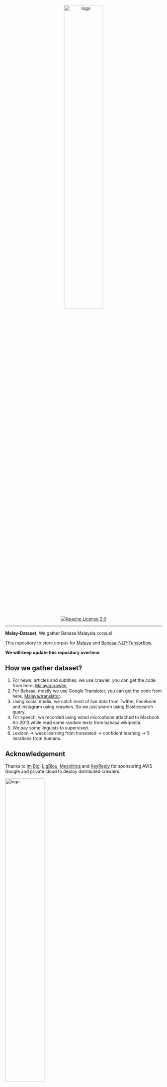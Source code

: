 <p align="center">
    <a href="#readme">
        <img alt="logo" width="50%" src="wordcloud.png">
    </a>
</p>
<p align="center">
  <a href="https://github.com/huseinzol05/Malaya-Dataset/blob/master/LICENSE"><img alt="Apache License 2.0" src="https://img.shields.io/badge/License-Apache--2.0-yellow.svg"></a>
</p>

---

**Malay-Dataset**, We gather Bahasa Malaysia corpus! 

This repository to store corpus for [Malaya](https://github.com/huseinzol05/Malaya) and [Bahasa-NLP-Tensorflow](https://github.com/huseinzol05/Bahasa-NLP-Tensorflow). 

**We will keep update this repository overtime**.

## How we gather dataset?

1. For news, articles and subtitles, we use crawler, you can get the code from here, [Malaya/crawler](https://github.com/huseinzol05/Malaya/tree/master/misc/crawl).
2. For Bahasa, mostly we use Google Translator, you can get the code from here, [Malaya/translator](https://github.com/huseinzol05/Malaya/tree/master/misc/translator).
3. Using social media, we catch most of live data from Twitter, Facebook and Instagram using crawlers, So we just search using Elasticsearch query.
4. For speech, we recorded using wired microphone attached to Macbook Air 2013 while read some random texts from bahasa wikipedia.
5. We pay some linguists to supervised.
6. Lexicon -> weak learning from translated -> confident learning -> 5 iterations from humans.

## Acknowledgement

Thanks to [Im Big](https://www.facebook.com/imbigofficial/), [LigBlou](https://www.facebook.com/ligblou), [Mesolitica](https://mesolitica.com/) and [KeyReply](https://www.keyreply.com/) for sponsoring AWS Google and private cloud to deploy distributed crawlers.

<img alt="logo" width="50%" src="https://malaya-dataset.s3-ap-southeast-1.amazonaws.com/ligblou-mesolitca-keyreply.png">

## Table of contents
  * [Corpus](#corpus)
    * [Audience Nationality](#audience-nationality)
    * [Translated Emotion](#Translated-Emotion)
    * [Twitter Emotion](#Twitter-Emotion)
    * [Gender](#gender)
    * [Insincere question](#insincere-question)
    * [Irony](#irony)
    * [Language Detection](#language-detection)
    * [Malaysia Entities](#malaysia-entities)
    * [Malaysia Topics](#malaysia-topics)
    * [Political landscape](#political-landscape)
    * [Sarcastic news-headline](#sarcastic-news-headline)
    * [Subjectivity](#subjectivity)
    * [Toxicity-small](#toxicity-small)
    * [Toxicity-large](#toxicity-large)
  * [Crawl](#crawl)
    * [Foodpanda](#foodpanda)
    * [Klook](#klook)
    * [IIUM-Confession](#iium-confession)
    * [Wattpad](#wattpad)
    * [Academia PDF](#academia-pdf)
    * [ticket2u](#ticket2u)
  * [Dictionary](#dictionary)
    * [73k English-Malay](#73k-english-malay)
    * [200k English-Malay](#200k-english-malay)
    * [90k synonym](#90k-synonym)
    * [Dictionary, 24550 unique words](#dictionary-24550-unique-words)
    * [Dialect](#dialect)
    * [Ngrams](#ngrams)
  * [Dumping](#dumping)
    * [Karangan sekolah](#karangan-sekolah)
    * [Wikipedia](#wikipedia-1)
    * [Instagram](#instagram)
    * [Twitter](#twitter-1)
    * [Public news](#public-news)
    * [Parliament](#parliament)
    * [Singlish text](#singlish-text)
    * [Singapore news](#singapore-news)
    * [Subtitle](#subtitle)
  * [English-Malay translation](#english-malay-translation)
  * [Lexicon](#lexicon)
    * [Sentiment](#sentiment)
    * [Emotion](#emotion)
  * [News](#news)
    * [Fake News](#fake-news)
    * [Crawled News](#crawled-news)
    * [30k News](#30k-news)
    * [Articles](#articles)
  * [Normalization](#normalization)
    * [Normalize](#normalize)
    * [Stemmer](#stemmer)
  * [Optical Character Recognition](#optical-character-recognition)
    * [Malay-to-Jawi](#malay-to-jawi)
    * [Malay handwriting (Satisfy-Regular)](#malay-handwriting-satisfy-regular)
  * [Question-Answer](#question-answer)
    * [General](#general)
    * [SQUAD](#squad)
    * [Natural Questions](#Natural-Questions)
  * [Sentiment](#sentiment-1)
    * [Local News](#local-news)
    * [Twitter](#twitter)
    * [Translated Twitter](#Translated-Twitter)
    * [Translated Multidomain](#Translated-Multidomain)
    * [Translated Polarity](#Translated-Polarity)
  * [Speech](#speech)
    * [Tolong sebut](#tolong-sebut)
    * [Wikipedia](#wikipedia)
    * [Manglish](#manglish)
  * [Summarization](#summarization)
    * [CNN News](#cnn-news)
    * [Gigawords](#gigawords)
    * [Multinews](#multinews)
  * [Tagging](#tagging)
    * [Dependency](#dependency)
    * [Part-of-Speech](#part-of-speech)
    * [Entities](#entities-json)
  * [Text-similarity](#text-similarity)
    * [Quora](#quora)
    * [SNLI](#snli)
  * [Suggestion](#suggestion)
  * [Citation](#citation)
  * [Donation](#donation)

## [Corpus](corpus)

#### [Audience Nationality](corpus/audience)

Total size: 246 KB

1. constituency
2. national

#### [Translated Emotion](corpus/emotion/translate)

Total size: 7.2 MB

1. Anger
2. Fear
3. Joy
4. Love
5. Sadness
6. Surprise

#### [Twitter Emotion](corpus/emotion/lexicon)

Total size: 27.4 MB

1. Anger, 108813 rows
2. Fear, 20316 rows
3. Happy, 30962 rows
4. love, 20783 rows
5. Sadness, 26468 rows
6. Surprise, 13107 rows

#### [Gender](corpus/gender)

Total size: 2.2 MB

1. Unknown
2. Male
3. Female
4. Brand

#### [Insincere question](corpus/insincere-question)

Total size: 60.4 MB

1. Negative
2. Positive

#### [Irony](corpus/irony)

Total size: 465 KB

1. Positive
2. Negative

#### [Language-detection](corpus/language-detection)

1. english
2. malay
3. indonesia
4. rojak
5. manglish
6. others

sublanguages,

1. malay
2. kedah
3. johor
4. melaka
5. terengganu
6. sarawak
7. negeri-sembilan
8. kelantan
9. pahang
10. perak
11. sabah

#### [Malaysia-entities](corpus/malaysia-entities)

Social media texts related to Malaysia entities.

Total size: 190.1 MB

<details><summary>Complete list (210 entities)</summary>

1. mahathir
2. anwar ibrahim
3. najib razak
4. pakatan harapan
5. syed saddiq
6. parti keadilan rakyat
7. umno
8. barisan nasional
9. parti islam semalaysia
10. nurul izzah
11. tunku ismail idris
12. mca
13. democratic action party
14. parti amanah
15. ppbm
16. mic
17. tun daim zainuddin
18. datuk seri abdul hadi awang
19. majlis pakatan harapan
20. wan azizah
21. parti pribumi bersatu malaysia
22. datuk seri azmin ali
23. datuk johari abdul
24. tengku razaleigh hamzah
25. tan sri dr rais yatim
26. rafizi ramli
27. bersatu
28. bernama
29. donald trump
30. perkasa
31. tan sri mokhzani mahathir
32. rais yatim
33. anthony loke siew fook
34. rosmah mansur
35. arul kanda
36. zeti aziz
37. robert kuok
38. hassan merican
39. ks jomo
40. jho low
41. kadir jasin
42. zakir naik
43. bung mokhtar
44. shafie apdal
45. ariff md yusof
46. felda
47. dato vida
48. jabatan perancangan bandar desa
49. jabatan perdana menteri malaysia
50. kementerian kewangan malaysia
51. kementerian dalam negeri malaysia
52. kementerian perdagangan dalam negeri hal ehwal pengguna malaysia
53. kementerian luar negeri malaysia
54. kementerian pertahanan malaysia
55. kementerian pendidikan malaysia
56. kementerian pembangunan luar bandar
57. kementerian kerja raya malaysia
58. kementerian kesihatan malaysia
59. kementerian komunikasi multimedia malaysia
60. kementerian perumahan kerajaan tempatan malaysia
61. kementerian pelancongan kebudayaan malaysia
62. kementerian pengangkutan malaysia
63. kementerian pembangunan wanita keluarga masyarakat malaysia
64. kementerian pertanian industri asas tani
65. kementerian perusahaan perladangan komoditi
66. kementerian perdagangan antarabangsa industri
67. kementerian sains teknologi inovasi malaysia
68. kementerian sumber manusia malaysia
69. kementerian sumber asli alam sekitar malaysia
70. kementerian wilayah persekutuan malaysia
71. kementerian tenaga teknologi hijau air malaysia
72. jabatan perkhidmatan awam malaysia
73. jabatan kemajuan islam (jakim) department of islamic development
74. jabatan parlimen malaysia
75. agensi kelayakan malaysia
76. agensi penguatkuasaan maritim malaysia
77. bahagian istiadat urusetia persidangan antarabangsa
78. bahagian hal ehwal undang-undang
79. bahagian kabinet perlembangan perhubungan antara kerajaan
80. bahagian kemajuan wilayah persekutuan perancangan lembah klang
81. bahagian keselamatan negara
82. bahagian pengurusan hartanah
83. bahagian pengurusan perkhidmatan sumber manusia
84. bahagian penyelidikan
85. biro bantuan guaman
86. biro pengaduan awam
87. biro tatanegara
88. istana negara
89. institut kefahaman islam malaysia
90. institut latihan kehakiman perundangan
91. pejabat ketua setiausaha negara
92. pejabat perdana menteri
93. jabatan peguam negara
94. majlis agama islam wilayah persekutuan
95. masjid negara
96. pejabat ketua pegawai keselamatan kerajaan malaysia
97. pejabat setiausaha persekutuan sabah
98. perpustakaan kuala lumpur
99. pejabat setiausaha persekutuan sarawak
100. lembaga tabung haji
101. penasihat sains
102. jabatan audit negara malaysia
103. jabatan pertahanan awam malaysia
104. suruhanjaya pengankutan awam darat
105. perbendaharaan malaysia
106. majlis tindakan ekonomik negara
107. jabatan perangkaan (jp) department of statistics
108. polis diraja malaysia
109. ikatan relawan rakyat malaysia
110. jabatan penjara malaysia
111. jabatan pendaftaran negara malaysia
112. lembaga penapisan filem
113. jabatan imigresen malaysia
114. suruhanjaya syarikat malaysia
115. suruhanjaya koperasi malaysia
116. perbadanan harta intelek malaysia
117. bank kerjasama rakyat malaysia
118. perbadanan nasional berhad
119. maktab koperasi malaysia
120. suruhanjaya persaingan malaysia
121. institut diplomasi hal ehwal luar negeri
122. angkatan tentera malaysia
123. tentera darat malaysia
124. tentera udara diraja malaysia
125. tentera laut diraja malaysia
126. program latihan khidmat negara
127. dewan bahasa pustaka
128. institut pendidikan guru malaysia
129. perbadanan tabung pendidikan tinggi nasional
130. institut terjemahan negara malaysia
131. kejora
132. felcra
133. risda
134. jabatan kerja raya malaysia
135. lembaga lebuhraya malaysia
136. lembaga jurutera malaysia
137. lembaga pembangunan industri pembinaan
138. institut jantung negara
139. klinik 1malaysia
140. insitut kanser negara
141. radio televisyen malaysia
142. suruhanjaya komunikasi multimedia malaysia
143. jabatan penerangan malaysia
144. jabatan perancangan bandar desa semenanjung malaysia
145. jabatan bomba penyelamat malaysia
146. jabatan perumahan negara
147. jabatan kerajaan tempatan
148. jabatan landskap negara
149. jabatan pengurusan sisa pepejal negara
150. tribunal perumahan pengurusan strata
151. perbadanan pengurusan sisa pepejal pembersihan awam
152. jabatan pelancongan malaysia
153. jabatan pengangkutan jalan
154. jabatan penerbangan awam
155. lembaga pelabuhan klang
156. jabatan laut malaysia
157. jabatan keselamatan jalan raya
158. lembaga pelabuhan kuantan
159. lembaga pelabuhan johor
160. lembaga pelabuhan pulau pinang
161. jabatan kebajikan masyarakat malaysia
162. institut penyelidikan kemajuan pertanian malaysia
163. lembaga kemajuan ikan malaysia
164. lembaga pemasaran pertanian persekutuan
165. jabatan pertanian malaysia
166. lembaga pertubuhan peladang
167. lembaga kemajuan pertanian kemubu
168. lembaga kemajuan pertanian muda
169. jabatan perikanan
170. jabatan perkhidmatan veterinar
171. lembaga perindustrian nanas malaysia
172. tabung ekonomi kumpulan usaha niaga
173. bank pertanian
174. lembaga minyak sawit malaysia
175. lembaga pembangunan pelaburan malaysia
176. agensi nuklear malaysia
177. institut penyelidikan teknologi nuklear malaysia
178. pusat sains negara
179. jabatan kimia malaysia
180. jabatan meteorologi malaysia
181. jabatan perkhidmatan awam
182. institut tadbiran awam negara
183. jabatan agama islam wilayah persekutuan
184. jabatan tenaga kerja semenanjung malaysia
185. jabatan alam sekitar
186. jabatan pengairan saliran
187. jabatan tanah galian wilayah persekutuan
188. jabatan perlindungan hidupan liar taman negara
189. dewan bandaraya kuala lumpur
190. perbadanan putrajaya
191. perbadanan labuan
192. jabatan bekalan air
193. jabatan perkhidmatan pembetungan
194. suruhanjaya tenaga
195. suruhanjaya perkhidmatan air negara
196. malaysian green technology corporation
197. yayasan hijau malaysia
198. mahkamah persekutuan
199. mahkamah syariah wilayah persekutuan
200. suruhanjaya perdagangan komoditi
201. suruhanjaya perkhidmatan awam
202. suruhanjaya perkhidmatan pendidikan
203. suruhanjaya pilihan raya
204. suruhanjaya pencegahan rasuah malaysia
205. tribunal perkhidmatan awam
206. unit khas teknologi tinggi
207. unit pemodenan tadbiran perancangan pengurusan malaysia
208. unit perancang ekonomi
209. unit penyelarasan pelaksanaan
210. urusetia persidangan antarabangsa protokol

</details>

#### [Malaysia Topics](corpus/malaysia-topics)

Social media texts related to Malaysia topics.

Total size: 322.4 MB

<details><summary>Complete list (249 topics)</summary>

1. ganja
2. orang asli
3. kaum cina
4. k-pop
5. kaum india
6. pos laju
7. hari raya aidilfitri
8. hari raya aidiladha
9. syarikat permulaan
10. isu tanah
11. kaum melayu
12. facebook
13. keluar parti
14. sabotaj parti
15. kotak undi
16. humanoid
17. kemalangan penumpang cedera
18. kemalangan maut
19. individu penjara
20. kes rogol
21. kes cabul
22. kes rompakan
23. kes ragut
24. cambridge analytica
25. kokain
26. bebas tahanan
27. sosial media
28. twitter
29. instagram
30. mati dipukul
31. pengedar dadah
32. kematian wabak
33. letupan bom
34. isu dadah
35. isu bmf
36. isu diesel
37. isu china
38. isu saudi arabia
39. unifi
40. piala thomas
41. fifa
42. bahasa pengaturcaraan
43. baling botol
44. perkahwinan kanak-kanak
45. produk berbahaya
46. musim durian
47. world cup
48. motogp
49. euro 2020
50. ask me a question
51. thai cave
52. racist
53. bola sepak
54. hockey
55. sepak takraw
56. reformasi
57. deepavali
58. chinese new year
59. lazada sells
60. shopee sells
61. e-sport
62. valve corporation
63. dota2
64. counter strike global-offensive
65. asean football organization
66. blackpink
67. kecurian kereta
68. kecurian motosikal
69. youtube rewind
70. pewdiepie
71. isu tiket
72. kuota haji
73. tsunami
74. kes lemas
75. kes buang bayi
76. kes pecah rumah
77. paedophilia
78. kes luar nikah
79. kes tangkap basah
80. kes bawah umur
81. pdrm
82. 1mdb
83. gst
84. sst
85. tiga penjuru
86. pilihan raya umum
87. pilihan raya kecil
88. pusat daerah mangundi
89. masalah air
90. rumah mampu milik
91. pendidikan
92. sekolah
93. universiti
94. maktab rendah sains mara
95. kesihatan
96. hutang negara
97. ekonomi
98. sosial
99. menteri besar kedah
100. menteri besar perak
101. menteri besar perlis
102. menteri besar selangor
103. menteri besar johor
104. menteri besar kelantan
105. menteri besar terengganu
106. menteri besar negeri sembilan
107. felda
108. kwsp
109. sosco
110. bank malaysia
111. bank negara
112. perdana menteri
113. timbalan perdana menteri
114. menteri dalam negeri
115. menteri kewangan
116. menteri pertahanan
117. menteri belia dan sukan
118. majlis penasihat
119. skim peduli sihat
120. ptptn
121. projek mega
122. gaji minimum
123. menyiasat skandal
124. highway tol
125. tabung haji
126. tentera malaysia
127. infrastruktur
128. kos sara hidup
129. pengangkutan awam
130. perkhidmatan awam
131. isu wanita
132. survei institut darul ehsan
133. inisiatif peduli rakyat
134. teknologi
135. internet
136. kecerdasan buatan
137. ahli dewan undangan negeri
138. suruhanjaya pilihan raya malaysia
139. kertas undi
140. akta pilihan raya
141. undi pos
142. undi rosak
143. harga minyak
144. petrol
145. subsidi kerajaan
146. mh370
147. gaji menteri
148. jabatan bubar
149. telekom malaysia
150. agama
151. lgbt
152. agama islam
153. masyarakat
154. liberalisme
155. kapitalisme
156. idealogi
157. parlimen
158. pusat transformasi bandar
159. institut diraja
160. tsunami fitnah
161. makro-ekonomi
162. mikro-ekonomi
163. pasaran saham malaysia
164. pendapatan negara
165. nilai ringgit jatuh
166. gaji median
167. bursa malaysia
168. malaysia baru
169. keluar parlimen
170. dewan rakyat
171. tabung harapan
172. isu singapura
173. isu rohingya
174. isu syria
175. malaysia-indonesia
176. isu gaza
177. isu palestin
178. isu yaman
179. harimau malaya
180. isu kuil
181. isu lynas
182. isu masjid
183. isu sosma
184. isu ecrl
185. royalti minyak
186. kes rasuah
187. kewangan dan perniagaan
188. saham dan komoditi
189. isu kerugian
190. bumiputera
191. alam sekitar
192. isu kemiskinan
193. sumber asli
194. pertanian malaysia
195. pertanian durian
196. pertanian padi
197. pertanian getah
198. pertanian kelapa sawit
199. pertanian pisang
200. pertanian nenas
201. akuakultur malaysia
202. hortikultur malaysia
203. icerd
204. yang di-pertuan agong
205. perlembagaan malaysia
206. malaysia airlines
207. malaysia airport
208. kuala lumpur international airport
209. malacca airport
210. bintulu airport
211. kota kinabalu airport
212. kuching airport
213. labuan airport
214. lahad datu airport
215. langkawi airport
216. limbang airport
217. miri airport
218. penang airport
219. sandakan airport
220. sibu airport
221. sultan abdul halim airport
222. sultan haji ahmad shah airport
223. sultan azlan shah airport
224. sultan ismail petra airport
225. sultan mahmud airport
226. tawau airport
227. tioman airport
228. anggota bomba
229. angkatan tentera darat
230. angkatan tentera laut
231. angkatan tentera udara
232. anggota ambulans
233. anggota polis
234. perkhidmatan kehakiman
235. perkhidmatan am persekutuan
236. industri 4.0
237. kumpulan pengganas tempatan
238. kumpulan pengganas asing
239. sultan selangor
240. sultan kedah
241. sultan kelantan
242. sultan perlis
243. sultan johor
244. sultan negeri sembilan
245. sultan terengganu
246. pemilihan agong
247. isu plastik
248. gejala sosial
249. isytihar darurat

</details>

#### [Sarcastic news-headline](corpus/sarcastic-news-headline)

Total size: 1.78 MB

1. Positive
2. Negative

#### [Subjectivity](corpus/subjectivity)

Total size: 1.4 MB

1. Positive
2. Negative

#### [Toxicity-small](corpus/toxicity-small)

Total size: 69 MB

Toxicity-small is multilabels and multiclasses, prefer to use sigmoid / logistic.

1. toxic
2. severe toxic
3. obscene
4. threat
5. insult
6. identity hate

#### [Toxicity-large](corpus/toxicity-large)

Total size: 640 MB

Toxicity-large is multilabels and multiclasses, prefer to use sigmoid / logistic.

1. severe toxic
2. obscene
3. identity attack
4. insult
5. threat
6. asian
7. atheist
8. bisexual
9. black
10. buddhist
11. christian
12. female
13. heterosexual
14. hindu
15. homosexual, gay or lesbian
16. intellectual or learning disability
17. jewish
18. latino
19. male
20. muslim
21. other disability
22. other gender
23. other race or ethnicity
24. other religion
25. other sexual orientation
26. physical disability
27. psychiatric or mental illness
28. transgender
29. white
30. malay
31. chinese

#### [Political landscape](corpus/political-landscape)

Total size: 2 MB

1. Kerajaan (BN)
2. Pembangkang (PAS, DAP, PKR)

## [Crawl](crawl)

**This is crawled data, proceed with caution**.

#### [Foodpanda](crawl/foodpanda)

Crawled up to 4697 restaurants registered in https://www.foodpanda.my/.

Contain location, restaurant name, star rating, characteristics, delivery methods and food descriptions.

Total size: 94.1 MB

#### [Klook](crawl/klook)

Crawled up to 200 interesting locations from MY and SG klook.

Total size: 10.3 MB

#### [IIUM-Confession](crawl/iium-confession)

Crawled up to 20k confession posts.

Total size: 75.1 MB

#### [Wattpad](crawl/wattpad)

Crawled using keywords,

1. melayu
2. malaysia
3. seram
4. hantu
5. puisi
6. sajak
7. cerita

Crawled up to 7k fiction stories.

Total size: 97 MB

#### [Academia PDF](crawl/pdf)

Crawled up to 224 pdfs related to,

1. melayu
2. sejarah
3. etnik
4. bahasa
5. politik
6. makanan
7. idealogi

Total size: 50 MB

#### [ticket2u](crawl/ticket2u)

Contains 4282 events in Malaysia from 2017,

```python
{'row': {'rownum': '4282',
  'rowtotal': '4282',
  'rowpp': '18',
  'link': 'https://www.ticket2u.com.my/event/10223/emi-business-networking-3.0',
  'time': '4:00PM',
  'avatar': 'https://www.ticket2u.com.my/upload/event/listing/0-10223-8ce30523-200c-4bfa-98a9-daadd142989b-GYQ6_X.jpg',
  'datefrom106': '26 Oct 2017',
  'dateto106': '26 Oct 2017',
  'day': 'Thursday',
  'date': '26',
  'month': 'Oct',
  'year': '2017',
  'datefrom': '2017-10-26T16:00:00',
  'dateto': '2017-10-26T19:00:00',
  'active': '1',
  'id': '10223',
  'name': 'EMI Business Networking 3.0',
  'titlename': 'EMI Business Networking 3.0',
  'excerpt': '',
  'pid': '0',
  'basecurrency': 'RM',
  'online': '0',
  'countryid': '1',
  'stateid': '1',
  'areaid': '0',
  'locname': 'Denai Alam Recreational and Riding Club',
  'statename': 'WP Kuala Lumpur',
  'latitude': '3.150970999999999',
  'type': '619',
  'regboo': '0',
  'pricefrom': '75.00',
  'longitude': '101.51955099999998',
  'eventcat': 'Business Sharing and Networking Event',
  'eventcatcode': 'business',
  'eventsubcat': 'Networking',
  'eventsubcatcode': 'networking',
  'showdate': '1',
  'exclusive': '0',
  'notexclusive': '0',
  'issaleend': '1',
  'status': 'expired'}}
```

## [Dictionary](dictionary)

**_Not an official released from Dewan Bahasa._**

#### 73k English-Malay

Total size: 1.1 MB

Originally posted by Facebook, https://dl.fbaipublicfiles.com/arrival/dictionaries/en-ms.txt

#### [200k English-Malay](dictionary/200k-english-malay)

Total size: 6.9 MB

#### [90k synonym](dictionary/synonym)

Total size: 4.7 MB    

#### [Dictionary, 24550 unique words](dictionary/dictionary)

Total size: 428 KB

#### [Dialect](dictionary/dialect)

Glossaries for,

1. johor
2. kedah
3. kelantan
4. negeri sembilan
5. melaka
6. pahang
7. penang
8. sukuan

Its a html table structure from http://prpm.dbp.gov.my/Cari1?keyword=%3d&d=150348&

#### [Ngrams](dictionary/ngram)

Total size: 92 MB

Unigram and Bigram collected from news, structure,
```python
{'saya': 1000}
```

## [Dumping](dumping)

#### [Karangan sekolah](dumping/karangan-sekolah)

Total size: 221 KB

#### Wikipedia

Total size: 240.2 MB, 1663373 sentences, [download link](https://huseinhouse-storage.s3-ap-southeast-1.amazonaws.com/bert-bahasa/dumping-wiki-6-july-2019.json).

Total size: 255.1 MB, 1303844 sentences, [download link](https://huseinhouse-storage.s3-ap-southeast-1.amazonaws.com/bert-bahasa/dumping-wiki-20-july-2019.json).

**RAW**, Total size: 243.2 MB, 1748387 sentences, [download link](https://malaya-dataset.s3-ap-southeast-1.amazonaws.com/wikidump1-raw.json)

#### Instagram

Total size: 418.2 MB, 695571 sentences, [download link](https://huseinhouse-storage.s3-ap-southeast-1.amazonaws.com/bert-bahasa/dumping-instagram-6-july-2019.json).

#### [Twitter](dumping/twitter)

Total size: 3236.5 MB

#### Public news

Total size: 57.7 MB, 399251 sentences, [download link](https://huseinhouse-storage.s3-ap-southeast-1.amazonaws.com/bert-bahasa/dumping-news-6-july-2019.json).

#### Parliament

Total size: 46.7 MB, 252095 sentences, [download link](https://huseinhouse-storage.s3-ap-southeast-1.amazonaws.com/bert-bahasa/dumping-parliament-7-july-2019.json).

#### Singlish text

Singlish is a mix of Chinese, Bahasa, Tamil and majority English, singaporean slang.

Random crawled from different singaporean websites and blogs.

Total size: 1.2 GB, 19870766 sentences, [download link](https://huseinhouse-storage.s3-ap-southeast-1.amazonaws.com/bert-bahasa/singlish.txt).

Contributed by [brytjy](https://github.com/brytjy).

#### Singapore news

Total size: 213.1 MB, 1760382 sentences, [download link](https://huseinhouse-storage.s3-ap-southeast-1.amazonaws.com/bert-bahasa/sg-news.txt).

Contributed by [brytjy](https://github.com/brytjy).

#### [Subtitle](dumping/subtitle)

Total size: 1.5 MB

#### [Common-crawl](dumping/common-crawl)

List of `mse` language websites only. 

Total index size: 25.6 MB

Total website size: ~7.0 GB

**Please contact me personally to get entire data related**.

## [English-Malay translation](english-malay)

**Output from Google Translate.**

Total size: 91.2 MB

## [Lexicon](lexicon)

Malaya provided lexicon generator to induce new lexicons, https://malaya.readthedocs.io/en/latest/Lexicon.html

#### [sentiment](lexicon/sentiment.json)

```python
{'negative': ['str1','str2'], 'positive': ['str3','str4']}
```

#### [emotion](lexicon/emotion.json)

```python
{'anger': ['str1'], 'fear': ['str2'], 'joy': ['str3'], 'love': ['str4'], 'sadness': ['str5'], 'surprise': ['str6']}
```

## [News](news)

#### [Fake News](news/fake-news)

Total size: 122.2 MB

1. Negative
2. Positive

Malaysia fake news, contributed by [syazanihussin](https://github.com/syazanihussin/FLUX/tree/master/data)

#### [30k News](news/news-30k)

Total size: 66.6 MB

Crawled on Google news using these keywords,

```python
strings = [
    'bank negara OR kewangan malaysia OR kementerian kewangan',
    'mata wang malaysia OR bon malaysia OR saham malaysia',
    'perdagangan malaysia OR ekonomi malaysia OR sosial malaysia',
    'kementerian malaysia',
    'kaum melayu OR kaum cina',
    'stock market malaysia OR saham malaysia',
    'malaysia parliament OR parlimen malaysia',
    'asia OR asean',
    'malaysia property OR hartanah malaysia',
    'artis OR wanita',
    'pendidikan OR kesihatan OR infrastruktur'
    'dr mahathir OR wan zizah OR lim guan eng OR muhyiddin OR mohamad sabu OR azmin ali',
    'umno OR pkr OR mic OR barisan nasional OR parti amanah OR dap',
    'isu kerajaan OR isu pembangkang',
    'politik OR malaysia OR dunia OR bisnes',
    'sukan OR hiburan OR teknologi OR gaya hidup OR automotif'
    'johor OR kedah OR kelantan OR melaka',
    'negeri sembilan OR pahang OR pulau pinang OR perak',
    'perlis OR sabah OR sarawak OR selangor',
    'terengganu OR kuala lumpur OR labuan OR putrajaya',
]
```

#### [Crawled News](news/news-new)

Total size: 523.2 MB

<details><summary>Complete list (701 news)</summary>

1. Perayaan Cahaya
2. Perayaan Ponggal
3. Tahun Baru Hindu
4. angkat berat
5. anjing
6. antarabangsa
7. aplikasi malaysia
8. arnab
9. aset digital
10. babi
11. baca buku
12. badak sumbu
13. banjir
14. berenang
15. bina badan
16. bola baling
17. bola jaring
18. bola keranjang
19. boling padang
20. buaya
21. bulan
22. burung
23. dakwah islam
24. disinfeksi
25. dunia islam
26. ekonomi islam
27. gajah
28. galaksi
29. gelandangan
30. godam
31. hari krismas
32. harimau
33. hoki padang
34. hujan
35. ikan
36. islam nusantara
37. isu 1mdb
38. isu Suku Bagahak
39. isu Suku Bajau
40. isu Suku Brunei
41. isu Suku Iban
42. isu Suku Idahan
43. isu Suku Iranun
44. isu Suku Kadazandusun
45. isu Suku Lundayeh
46. isu Suku Murut
47. isu Suku Suluk
48. isu Suku Tidong
49. isu afghanistan
50. isu afrika
51. isu agama islam
52. isu agama
53. isu agensi kelayakan malaysia
54. isu agensi nuklear malaysia
55. isu agensi penguatkuasaan maritim malaysia
56. isu ahli dewan undangan negeri
57. isu airasia
58. isu akta pilihan raya
59. isu akuakultur malaysia
60. isu alam sekitar
61. isu amerika
62. isu anggota ambulans
63. isu anggota bomba
64. isu anggota polis
65. isu angkatan tentera laut
66. isu angkatan tentera malaysia
67. isu angkatan tentera udara
68. isu anthony loke siew fook
69. isu anwar ibrahim
70. isu apple
71. isu arab
72. isu argentina
73. isu ariff md yusof
74. isu arul kanda
75. isu asean football organization
76. isu ask me a question
77. isu australia
78. isu axiata
79. isu ayam penyet
80. isu ayam
81. isu baba dan nyonya
82. isu bahagian hal ehwal undang-undang
83. isu bahagian kabinet perlembangan perhubungan antara kerajaan
84. isu bahagian kemajuan wilayah persekutuan perancangan lembah klang
85. isu bahagian keselamatan negara
86. isu bahagian pengurusan hartanah
87. isu bahagian pengurusan perkhidmatan sumber manusia
88. isu bahagian penyelidikan
89. isu bahasa pengaturcaraan
90. isu baling botol
91. isu bangladesh
92. isu bank kerjasama rakyat malaysia
93. isu bank malaysia
94. isu bank negara
95. isu bank pertanian
96. isu barisan nasional
97. isu bebas tahanan
98. isu berjaya group
99. isu bernama
100. isu bersatu
101. isu bihun sup
102. isu bintulu airport
103. isu biro bantuan guaman
104. isu biro pengaduan awam
105. isu biro tatanegara
106. isu blackpink
107. isu bmw
108. isu bola sepak
109. isu boling
110. isu brazil
111. isu brunei
112. isu bumi
113. isu bumiputera
114. isu bung mokhtar
115. isu bursa malaysia
116. isu cambodia
117. isu cambridge analytica
118. isu celcom
119. isu chinese new year
120. isu cikgu
121. isu cimb
122. isu colombia
123. isu costa Rica
124. isu counter strike global-offensive
125. isu covid
126. isu cukai
127. isu daging
128. isu dato vida
129. isu datuk johari abdul
130. isu datuk seri abdul hadi awang
131. isu datuk seri azmin ali
132. isu deepavali
133. isu democratic action party
134. isu denmark
135. isu dewan bahasa pustaka
136. isu dewan bandaraya kuala lumpur
137. isu dewan rakyat
138. isu diabetes
139. isu digi
140. isu doktor
141. isu donald trump
142. isu dota2
143. isu e-sport
144. isu ekonomi
145. isu eropah
146. isu euro 2020
147. isu facebook
148. isu felcra
149. isu felda
150. isu fifa
151. isu finland
152. isu foodpanda
153. isu futsal
154. isu gaji median
155. isu gaji menteri
156. isu gaji minimum
157. isu gamuda berhad
158. isu ganja
159. isu gejala sosial
160. isu german
161. isu gimnastik
162. isu golf
163. isu google
164. isu grab
165. isu grabfood
166. isu gst
167. isu halal
168. isu harga minyak
169. isu hari raya aidiladha
170. isu hari raya aidilfitri
171. isu harimau malaya
172. isu hassan merican
173. isu highway tol
174. isu hockey
175. isu honda
176. isu hortikultur malaysia
177. isu humanoid
178. isu hutang negara
179. isu ibm
180. isu icerd
181. isu idealogi
182. isu ikan
183. isu ikatan relawan rakyat malaysia
184. isu ikea
185. isu india
186. isu individu penjara
187. isu indonesia
188. isu industri 4.0
189. isu infrastruktur
190. isu inisiatif peduli rakyat
191. isu insitut kanser negara
192. isu instagram
193. isu institut diplomasi hal ehwal luar negeri
194. isu institut diraja
195. isu institut jantung negara
196. isu institut kefahaman islam malaysia
197. isu institut latihan kehakiman perundangan
198. isu institut pendidikan guru malaysia
199. isu institut penyelidikan kemajuan pertanian malaysia
200. isu institut penyelidikan teknologi nuklear malaysia
201. isu institut tadbiran awam negara
202. isu institut terjemahan negara malaysia
203. isu internet
204. isu iran
205. isu iraq
206. isu israel
207. isu istana negara
208. isu isu badminton
209. isu isu bmf
210. isu isu china
211. isu isu dadah
212. isu isu diesel
213. isu isu ecrl
214. isu isu gaza
215. isu isu kemiskinan
216. isu isu kerugian
217. isu isu kuil
218. isu isu lynas
219. isu isu masjid
220. isu isu palestin
221. isu isu plastik
222. isu isu rohingya
223. isu isu saudi arabia
224. isu isu singapura
225. isu isu sosma
226. isu isu syria
227. isu isu tanah
228. isu isu tiket
229. isu isu wanita
230. isu isu yaman
231. isu isytihar darurat
232. isu itali
233. isu jabatan agama islam wilayah persekutuan
234. isu jabatan audit negara malaysia
235. isu jabatan bekalan air
236. isu jabatan bomba penyelamat malaysia
237. isu jabatan bubar
238. isu jabatan imigresen malaysia
239. isu jabatan kebajikan masyarakat malaysia
240. isu jabatan kemajuan islam (jakim) department of islamic development
241. isu jabatan kerajaan tempatan
242. isu jabatan kerja raya malaysia
243. isu jabatan keselamatan jalan raya
244. isu jabatan kimia malaysia
245. isu jabatan landskap negara
246. isu jabatan laut malaysia
247. isu jabatan meteorologi malaysia
248. isu jabatan parlimen malaysia
249. isu jabatan peguam negara
250. isu jabatan pelancongan malaysia
251. isu jabatan pendaftaran negara malaysia
252. isu jabatan penerangan malaysia
253. isu jabatan penerbangan awam
254. isu jabatan pengairan saliran
255. isu jabatan pengangkutan jalan
256. isu jabatan pengurusan sisa pepejal negara
257. isu jabatan penjara malaysia
258. isu jabatan perancangan bandar desa semenanjung malaysia
259. isu jabatan perancangan bandar desa
260. isu jabatan perdana menteri malaysia
261. isu jabatan perikanan
262. isu jabatan perkhidmatan awam malaysia
263. isu jabatan perkhidmatan awam
264. isu jabatan perkhidmatan pembetungan
265. isu jabatan perkhidmatan veterinar
266. isu jabatan perlindungan hidupan liar taman negara
267. isu jabatan pertahanan awam malaysia
268. isu jabatan pertanian malaysia
269. isu jabatan perumahan negara
270. isu jabatan tanah galian wilayah persekutuan
271. isu jabatan tenaga kerja semenanjung malaysia
272. isu jepun
273. isu jho low
274. isu jordan
275. isu k-pop
276. isu kadir jasin
277. isu kahwin
278. isu kapitalisme
279. isu kaum cina
280. isu kaum india
281. isu kaum melayu
282. isu kecerdasan buatan
283. isu kecurian kereta
284. isu kecurian motosikal
285. isu kejora
286. isu keluar parlimen
287. isu keluar parti
288. isu kemalangan maut
289. isu kemalangan penumpang cedera
290. isu kematian wabak
291. isu kementerian dalam negeri malaysia
292. isu kementerian kerja raya malaysia
293. isu kementerian kesihatan malaysia
294. isu kementerian kewangan malaysia
295. isu kementerian komunikasi multimedia malaysia
296. isu kementerian luar negeri malaysia
297. isu kementerian pelancongan kebudayaan malaysia
298. isu kementerian pembangunan luar bandar
299. isu kementerian pembangunan wanita keluarga masyarakat malaysia
300. isu kementerian pendidikan malaysia
301. isu kementerian pengangkutan malaysia
302. isu kementerian perdagangan antarabangsa industri
303. isu kementerian perdagangan dalam negeri hal ehwal pengguna malaysia
304. isu kementerian pertahanan malaysia
305. isu kementerian pertanian industri asas tani
306. isu kementerian perumahan kerajaan tempatan malaysia
307. isu kementerian perusahaan perladangan komoditi
308. isu kementerian sains teknologi inovasi malaysia
309. isu kementerian sumber asli alam sekitar malaysia
310. isu kementerian sumber manusia malaysia
311. isu kementerian tenaga teknologi hijau air malaysia
312. isu kementerian wilayah persekutuan malaysia
313. isu kereta
314. isu kertas undi
315. isu kes bawah umur
316. isu kes buang bayi
317. isu kes cabul
318. isu kes lemas
319. isu kes luar nikah
320. isu kes pecah rumah
321. isu kes ragut
322. isu kes rasuah
323. isu kes rogol
324. isu kes rompakan
325. isu kes tangkap basah
326. isu kesihatan
327. isu kewangan dan perniagaan
328. isu kfc
329. isu khazanah
330. isu klinik 1malaysia
331. isu kokain
332. isu korea selatan
333. isu korea utara
334. isu kos sara hidup
335. isu kota kinabalu airport
336. isu kotak undi
337. isu ks jomo
338. isu kuala lumpur international airport
339. isu kuching airport
340. isu kumpulan pengganas asing
341. isu kumpulan pengganas tempatan
342. isu kuota haji
343. isu kwsp
344. isu labuan airport
345. isu lahad datu airport
346. isu laksa
347. isu langkawi airport
348. isu laos
349. isu lazada sells
350. isu lembaga jurutera malaysia
351. isu lembaga kemajuan ikan malaysia
352. isu lembaga kemajuan pertanian kemubu
353. isu lembaga kemajuan pertanian muda
354. isu lembaga lebuhraya malaysia
355. isu lembaga minyak sawit malaysia
356. isu lembaga pelabuhan johor
357. isu lembaga pelabuhan klang
358. isu lembaga pelabuhan kuantan
359. isu lembaga pelabuhan pulau pinang
360. isu lembaga pemasaran pertanian persekutuan
361. isu lembaga pembangunan industri pembinaan
362. isu lembaga pembangunan pelaburan malaysia
363. isu lembaga penapisan filem
364. isu lembaga perindustrian nanas malaysia
365. isu lembaga pertubuhan peladang
366. isu lembaga tabung haji
367. isu letupan bom
368. isu lgbt
369. isu lhdn
370. isu liberalisme
371. isu mahathir
372. isu mahkamah persekutuan
373. isu mahkamah syariah wilayah persekutuan
374. isu majlis agama islam wilayah persekutuan
375. isu majlis pakatan harapan
376. isu majlis penasihat
377. isu majlis tindakan ekonomik negara
378. isu makanan malaysia
379. isu makro-ekonomi
380. isu maktab koperasi malaysia
381. isu maktab rendah sains mara
382. isu malacca airport
383. isu malaysia airlines
384. isu malaysia airport
385. isu malaysia baru
386. isu malaysia-indonesia
387. isu malaysian green technology corporation
388. isu malware
389. isu masalah air
390. isu masjid negara
391. isu masyarakat
392. isu mati dipukul
393. isu maybank
394. isu mca
395. isu mcdonald
396. isu media prima
397. isu memorandum
398. isu menteri belia dan sukan
399. isu menteri besar johor
400. isu menteri besar kedah
401. isu menteri besar kelantan
402. isu menteri besar negeri sembilan
403. isu menteri besar perak
404. isu menteri besar perlis
405. isu menteri besar selangor
406. isu menteri besar terengganu
407. isu menteri dalam negeri
408. isu menteri kewangan
409. isu menteri pertahanan
410. isu menyiasat skandal
411. isu mercedes
412. isu mesir
413. isu mexico
414. isu mh370
415. isu mic
416. isu microsoft
417. isu mikro-ekonomi
418. isu minyak
419. isu miri airport
420. isu motogp
421. isu motosikal
422. isu mrsm
423. isu muhyiddin
424. isu murtabak
425. isu musim durian
426. isu myanmar
427. isu mydin
428. isu najib razak
429. isu nasa
430. isu nasi dagang
431. isu nasi kandar
432. isu nasi kerabu
433. isu nasi
434. isu nepal
435. isu new zealand
436. isu nilai ringgit jatuh
437. isu novel
438. isu nurul izzah
439. isu orang asli
440. isu paedophilia
441. isu pakatan harapan
442. isu pakistan
443. isu palestin
444. isu parlimen
445. isu parti amanah
446. isu parti islam semalaysia
447. isu parti keadilan rakyat
448. isu parti pribumi bersatu malaysia
449. isu pasaran saham malaysia
450. isu pdrm
451. isu pejabat ketua pegawai keselamatan kerajaan malaysia
452. isu pejabat ketua setiausaha negara
453. isu pejabat perdana menteri
454. isu pejabat setiausaha persekutuan sabah
455. isu pejabat setiausaha persekutuan sarawak
456. isu pelancongan malaysia
457. isu pemilihan agong
458. isu penang airport
459. isu penasihat sains
460. isu pendapatan negara
461. isu pendidikan
462. isu pengangkutan awam
463. isu pengedar dadah
464. isu perabot
465. isu perancis
466. isu perbadanan harta intelek malaysia
467. isu perbadanan labuan
468. isu perbadanan nasional berhad
469. isu perbadanan pengurusan sisa pepejal pembersihan awam
470. isu perbadanan putrajaya
471. isu perbadanan tabung pendidikan tinggi nasional
472. isu perbendaharaan malaysia
473. isu perdana menteri
474. isu perkahwinan kanak-kanak
475. isu perkasa
476. isu perkhidmatan am persekutuan
477. isu perkhidmatan awam
478. isu perkhidmatan kehakiman
479. isu perlembagaan malaysia
480. isu perodua
481. isu perpustakaan kuala lumpur
482. isu pertanian durian
483. isu pertanian getah
484. isu pertanian kelapa sawit
485. isu pertanian malaysia
486. isu pertanian nenas
487. isu pertanian padi
488. isu pertanian pisang
489. isu petrol
490. isu petronas
491. isu pewdiepie
492. isu piala thomas
493. isu pilihan raya kecil
494. isu pilihan raya umum
495. isu ping pong
496. isu plus
497. isu polis diraja malaysia
498. isu portugal
499. isu pos laju
500. isu pos malaysia
501. isu pos
502. isu ppbm
503. isu prasarana
504. isu privasi
505. isu produk berbahaya
506. isu program latihan khidmat negara
507. isu projek mega
508. isu ptptn
509. isu pusat daerah mangundi
510. isu pusat sains negara
511. isu pusat transformasi bandar
512. isu racist
513. isu radio televisyen malaysia
514. isu rafizi ramli
515. isu rais yatim
516. isu reformasi
517. isu rhb
518. isu risda
519. isu robert kuok
520. isu rohingya
521. isu rosmah mansur
522. isu roti canai
523. isu royalti minyak
524. isu rumah mampu milik
525. isu rusia
526. isu sabotaj parti
527. isu saham dan komoditi
528. isu sahur
529. isu sandakan airport
530. isu saudi
531. isu sekolah
532. isu sepak takraw
533. isu shafie apdal
534. isu shopee sells
535. isu sibu airport
536. isu sime darby
537. isu sirim
538. isu skim peduli sihat
539. isu sosco
540. isu sosial media
541. isu sosial
542. isu ssm
543. isu sst
544. isu starbucks
545. isu subsidi kerajaan
546. isu sultan abdul halim airport
547. isu sultan azlan shah airport
548. isu sultan haji ahmad shah airport
549. isu sultan ismail petra airport
550. isu sultan johor
551. isu sultan kedah
552. isu sultan kelantan
553. isu sultan mahmud airport
554. isu sultan negeri sembilan
555. isu sultan perlis
556. isu sultan selangor
557. isu sultan terengganu
558. isu sumber asli
559. isu sungai
560. isu sunway
561. isu suruhanjaya komunikasi multimedia malaysia
562. isu suruhanjaya koperasi malaysia
563. isu suruhanjaya pencegahan rasuah malaysia
564. isu suruhanjaya pengankutan awam darat
565. isu suruhanjaya perdagangan komoditi
566. isu suruhanjaya perkhidmatan air negara
567. isu suruhanjaya perkhidmatan awam
568. isu suruhanjaya perkhidmatan pendidikan
569. isu suruhanjaya persaingan malaysia
570. isu suruhanjaya pilihan raya malaysia
571. isu suruhanjaya pilihan raya
572. isu suruhanjaya syarikat malaysia
573. isu suruhanjaya tenaga
574. isu survei institut darul ehsan
575. isu sweden
576. isu syarikat permulaan
577. isu syarikat
578. isu syed saddiq
579. isu syria
580. isu tabung ekonomi kumpulan usaha niaga
581. isu tabung haji
582. isu tabung harapan
583. isu taekwondo
584. isu tan sri dr rais yatim
585. isu tan sri mokhzani mahathir
586. isu tawau airport
587. isu teknologi
588. isu telefon
589. isu telegram
590. isu telekom malaysia
591. isu tengku razaleigh hamzah
592. isu tenis
593. isu tentera darat malaysia
594. isu tentera laut diraja malaysia
595. isu tentera malaysia
596. isu tentera udara diraja malaysia
597. isu thai cave
598. isu tiga penjuru
599. isu timbalan perdana menteri
600. isu tioman airport
601. isu toyota
602. isu tribunal perkhidmatan awam
603. isu tribunal perumahan pengurusan strata
604. isu trojan
605. isu tsunami fitnah
606. isu tsunami
607. isu tun daim zainuddin
608. isu tunku ismail idris
609. isu turki
610. isu twitter
611. isu u mobile
612. isu uem
613. isu umno
614. isu undi pos
615. isu undi rosak
616. isu unifi
617. isu unit khas teknologi tinggi
618. isu unit pemodenan tadbiran perancangan pengurusan malaysia
619. isu unit penyelarasan pelaksanaan
620. isu unit perancang ekonomi
621. isu united kingdom
622. isu universiti
623. isu ustaz
624. isu ustazah
625. isu vaksin
626. isu valve corporation
627. isu vietnam
628. isu wan azizah
629. isu whatsapp
630. isu world cup
631. isu yaman
632. isu yang di-pertuan agong
633. isu yayasan hijau malaysia
634. isu youtube rewind
635. isu youtube
636. isu ytl
637. isu zakir naik
638. isu zeti aziz
639. jururawat
640. jurutera
641. kambing
642. kecerdasan buatan
643. kelahiran jesus
644. kelawar
645. kemalangan
646. kemarau
647. kerajaan adil
648. kerajaan prihatin
649. kerajaan sayang
650. kerajaan zalim
651. kes dera
652. kes positif
653. kucing
654. kuda
655. landak
656. lapangan terbang
657. lelaki
658. lembu
659. lohong hitam
660. lumba basikal
661. makanan segera
662. mata air
663. mata wang digital
664. mata wang kripto
665. mata wang malaysia
666. mata wang
667. memanah
668. menembak
669. menganggur
670. monyet
671. musang
672. nasional berhad
673. olahraga
674. parti bersatu
675. peluang pekerjaan
676. pencemaran air
677. pencemaran udara
678. pengaturcaraan
679. perahu layar
680. perayaan Hari Gawai
681. perempuan
682. permainan
683. pesawat
684. pinjaman bank
685. pinjaman islam
686. ragbi
687. rusa
688. saham syarikat
689. sanitasi
690. sejarah islam
691. sejarah nabi
692. silat
693. singa
694. strategi bisnes
695. strategi perniagaan
696. sukan elektronik
697. swasta
698. tanda kiamat
699. tenaga nasional
700. tinju
701. zirafah

</details>

#### [Articles](news/articles)

Total size: 3.1 MB

1. Filem
2. Kerajaan
3. Pembelajaran
4. Pendidikan
5. Sekolah

## [Normalization](normalization)

#### [Normalize](normalization/normalize)

Total size: 2.6 MB

#### [Stemmer](normalization/stemmer)

Total size: 6.5 MB

1. News stemming
2. Wikipedia stemming

## [Optical Character Recognition](ocr)

#### Malay-to-Jawi

Total size: 445.3 MB

Dataset is simple, malay label can get from the name [idola.png](ocr/idola.png).

![alt text](ocr/idola.png)

#### Malay handwriting (Satisfy-Regular)

Total size: 194.4 MB

Dataset is simple, malay label can get from the name [syarif.png](ocr/syarif.png).

![alt text](ocr/syarif.png)

## [Question-Answer](question-answer)

#### [General](question-answer/general)

Total size: 2.5 MB

```
1 mary pergi ke taman. 2 mary pergi ke dapur. 3 husein kembali ke pejabat.
4 husein perjalanan ke lorong. 5 jeff kembali ke bilik tidur. 6 fred berpindah ke lorong.
7 husein berpindah ke bilik mandi. 8 jeff kembali ke taman. 9 jeff kembali ke dapur.
10 fred kembali ke taman. 11 mary mendapat bola sepak di sana. 12 mary menyerahkan bola sepak kepada jeff.
13 apa yang mary berikan kepada jeff? <> bola sepak <> 12.
14 husein kembali ke lorong. 15 jeff kembali ke bilik tidur. 16 apa yang mary berikan kepada jeff? <> bola sepak <> 12.
17 fred berpindah ke bilik mandi. 18 mary mengambil susu di sana. 19 apa yang mary berikan kepada jeff? <> bola sepak <> 12.
20 fred pergi ke dapur. 21 mary menyerahkan susu itu kepada fred. 22 siapa yang memberikan susu itu kepada fred? <> mary <> 21.
23 fred berpindah ke lorong. 24 jeff pergi ke pejabat. 25 siapa yang mary memberikan susu itu? <> fred <> 21
```

#### [SQUAD](question-answer/squad)

Total size: 129.1MB

**Translating still in progress**.

Originally from [SQUAD (Stanford Question Answering Dataset)](https://rajpurkar.github.io/SQuAD-explorer/).

Allow to translate to different language, [stated here](https://groups.google.com/forum/#!searchin/squad-stanford-qa/translate%7Csort:date/squad-stanford-qa/tLNlhhMZIFM/x9il9aF2CgAJ), and distributed under the [CC BY-SA 4.0 license](http://creativecommons.org/licenses/by-sa/4.0/legalcode).

#### [Natural Questions](question-answer/natural-questions)

Total size: 8MB

Originally from [Natural Questions](https://ai.google.com/research/NaturalQuestions/).

## [Sentiment](sentiment)

#### [Local News](sentiment/news-sentiment)

Total size: 496 KB

1. Positive
2. Negative

#### [Twitter](sentiment/semi-supervised/twitter)

Total size: 519.4 MB

1. Positive, 1085719 sentences
2. Negative, 3463771 sentences

#### [Translated Twitter](sentiment/translate/twitter-sentiment)

Total size: 50.6 MB

1. Positive
2. Negative

#### [Translated Multidomain](sentiment/translate/multidomain-sentiment)

Total size: 159 KB

1. Amazon review, Positive and Negative
2. IMDB review, Positive and Negative
3. Yelp review, Positive and Negative

#### [Translated Polarity](sentiment/translate/polarity)

Total size: 1.3 MB

1. Positive
2. Negative

## [Speech](speech)

#### [Tolong sebut](speech/sebut-perkataan)

Total size: 276 MB

**Voices contributed by**,

1. `sebut-perkataan-man` voices by [Husein Zolkepli](https://www.linkedin.com/in/husein-zolkepli/)
2. `tolong-sebut` voices by [Khalil Nooh](https://www.linkedin.com/in/khalilnooh/)
3. `sebut-perkataan-woman` voices by [Mas Aisyah Ahmad](https://www.linkedin.com/in/mas-aisyah-ahmad-b46508a9/)

#### [Wikipedia](speech/wikipedia)

Total size: 1.08 GB

**Voices contributed by**,

1. voices by [Husein Zolkepli](https://www.linkedin.com/in/husein-zolkepli/)

#### [Manglish](speech/manglish)

Total size: 1.9 GB

## [Summarization](summarization)

#### [CNN News](summarization/cnn-news)

Consist of long news and summary of it.

Originally from [Question Answering Corpus](https://github.com/deepmind/rc-data), had permission to translate dataset to another language.

Total size: 453 MB

#### [Gigawords](summarization/gigawords)

Consist of long texts and summary of it.

Total size: 450 MB

#### [Multinews](summarization/multinews)

Consist of long news and summary of it.

Total size: 408 MB

## [Tagging](tagging)

#### [Dependency](tagging/dependency)

Total size: 24.1 MB

#### [Part-of-Speech](tagging/part-of-speech)

Total size: 3.1 MB

1. ADJ - Adjective, kata sifat
2. ADP - Adposition
3. ADV - Adverb, kata keterangan
4. ADX - Auxiliary verb, kata kerja tambahan
5. CCONJ - Coordinating conjuction, kata hubung
6. DET - Determiner, kata penentu
7. NOUN - Noun, kata nama
8. NUM - Number, nombor
9. PART - Particle
10. PRON - Pronoun, kata ganti
11. PROPN - Proper noun, kata ganti nama khas
12. SCONJ - Subordinating conjunction
13. SYM - Symbol
14. VERB - Verb, kata kerja
15. X - Other

Thank you [UD_Indonesian-GSD](https://github.com/UniversalDependencies/UD_Indonesian-GSD) for open-sourced Indonesia POS dataset, Malaya use it to transfer knowledge.

#### [Entities, JSON](tagging/entities)

Total size: 3.1 MB

1. OTHER - Other
2. law - law, regulation, related law documents, documents, etc
3. location - location, place
4. organization - organization, company, government, facilities, etc
5. person - person, group of people, believes, etc
6. quantity - numbers, quantity
7. time - date, day, time, etc
8. event - unique event happened, etc

Thank you [indonesia-ner](https://github.com/yusufsyaifudin/indonesia-ner) for open-sourced Indonesia entity dataset, Malaya use it to transfer knowledge.

## [Text similarity](text-similarity)

#### [Quora](text-similarity/quora)

Originally from [First Quora Dataset Release: Question Pairs](https://data.quora.com/First-Quora-Dataset-Release-Question-Pairs), protected by [Terms of Service](https://www.quora.com/about/tos), allowing for non-commercial use.

Total size: 60.8 MB

#### [SNLI](text-similarity/snli)

Translated from [The Stanford Natural Language Inference (SNLI) Corpus](https://nlp.stanford.edu/projects/snli/.)

Total size: 55 MB

## Suggestion

1. Feel free to contact me to request new dataset.
2. Feel free to open an issue if link to dataset is forbidden, sometime I forgot to make it open to public.

## Citation

1. Please citate the repository if use these corpus.

```
@misc{Malay-Dataset, We gather Bahasa Malaysia corpus!,
  author = {Husein, Zolkepli},
  title = {Malay-Dataset},
  year = {2018},
  publisher = {GitHub},
  journal = {GitHub repository},
  howpublished = {\url{https://github.com/huseinzol05/Malay-Dataset}}
}
```

2. Please at least email us first before distributing these data. Remember all these hard workings we want to give it for free.
3. What do you see just the data, but nobody can see how much we spent our cost to make it public.

## Donation

<a href="https://www.patreon.com/bePatron?u=7291337"><img src="https://static1.squarespace.com/static/54a1b506e4b097c5f153486a/t/58a722ec893fc0a0b7745b45/1487348853811/patreon+art.jpeg" width="40%"></a>

Or, One time donation without credit card hustle, **7053174643, CIMB Bank, Husein Zolkepli**
